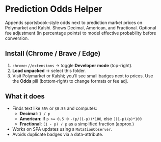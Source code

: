 # Prediction Odds Helper

Appends sportsbook-style odds next to prediction market prices on Polymarket and Kalshi. Shows Decimal, American, and Fractional. Optional fee adjustment (in percentage points) to model effective probability before conversion.

## Install (Chrome / Brave / Edge)

1. `chrome://extensions` → toggle **Developer mode** (top-right).
2. **Load unpacked** → select this folder.
3. Visit Polymarket or Kalshi; you’ll see small badges next to prices. Use the **Odds** pill (bottom-right) to change formats or fee adj.

## What it does

- Finds text like `55%` or `$0.55` and computes:
  - **Decimal**: `1 / p`
  - **American**: if `p >= 0.5` → `-(p/(1-p))*100`, else `((1-p)/p)*100`
  - **Fractional**: `(1 - p) / p` as a simplified fraction (approx.)
- Works on SPA updates using a `MutationObserver`.
- Avoids duplicate badges via a data-attribute.
